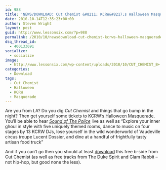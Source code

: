 ```yaml
---
id: 988
title: 'NEWS/DOWNLOAD: Cut Chemist &#8211; KCRW&#8217;s Halloween Masquerade'
date: 2010-10-14T12:35:23+00:00
author: Steven Wright
layout: post
guid: http://www.lessonsix.com/?p=988
permalink: /2010/10/newsdownload-cut-chemist-kcrws-halloween-masquerade/
dsq_thread_id:
  - 400133691
socialize:
  - socialize
image:
  - http://www.lessonsix.com/wp-content/uploads/2010/10/CUT_CHEMIST_B+.jpg
categories:
  - Download
tags:
  - Cut Chemist
  - Halloween
  - KCRW
  - Masquerade
---
```

Are you from LA? Do you dig _Cut Chemist_ and things that go bump in the night? Then get yourself some tickets to [KCRW&#8217;s Halloween Masquerade](http://www.kcrw.com/events/masquerade-2010). You&#8217;ll be able to hear _[Sound of The Police](http://www.lessonsix.com/2010/08/review-cut-chemists-sound-of-the-police/)_ live as well as &#8220;Explore your inner ghoul in style with five uniquely themed rooms, dance to music on four stages by 13 KCRW DJs, lose yourself in the wild wonderworld of Vaudeville circus troupe Lucent Dossier, and dine at a handful of frightfully tasty artisan food truck&#8221;

And if you can&#8217;t go then you should at least [download](http://blogs.kcrw.com/musicnews/2010/10/masquerade-performers-announced-w-exclusive-free-downloads/) this free b-side from Cut Chemist (as well as free tracks from The Duke Spirit and Glam Rabbit &#8211; not hip-hop, but good none the less).